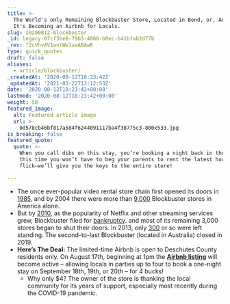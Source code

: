 ```yaml
---
title: >-
  The World's only Remaining Blockbuster Store, Located in Bend, or, Announces
  It's Becoming an Airbnb for Locals.
slug: 20200812-blockbuster
_id: legacy-07cf3be8-79b3-4066-b0ec-b41bfab2d77b
_rev: f2cVhvAV1wntWw1uaABAwR
type: quick_quotes
draft: false
aliases:
  - article/blockbuster/
_createdAt: '2020-08-12T18:23:42Z'
_updatedAt: '2021-03-22T13:12:53Z'
date: '2020-08-12T18:23:42+00:00'
lastmod: '2020-08-12T18:23:42+00:00'
weight: 50
featured_image:
  alt: Featured article image
  url: >-
    0d578cb46bf817a584f6244091117ba4f38775c3-800x533.jpg
is_breaking: false
featured_quote:
  quote: >-
    When you call dibs on this stay, you’re booking a night back in the 90s, but
    this time you won’t have to beg your parents to rent the latest horror
    flick–we’ll give you the keys to the entire store!

---
```

* The once ever-popular video rental store chain first opened its doors in [1985](https://www.sec.gov/Archives/edgar/data/710979/0000950144-94-000803.txt), and by 2004 there were more than [9,000](https://www.nytimes.com/2013/11/07/business/media/internet-kills-the-video-store.html) Blockbuster stores in America alone.
* But by [2010](https://money.cnn.com/2010/09/23/news/companies/blockbuster_bankruptcy/index.htm), as the popularity of Netflix and other streaming services grew, Blockbuster filed for [bankruptcy](https://money.cnn.com/2010/09/23/news/companies/blockbuster_bankruptcy/index.htm#:~:text=NEW%20YORK%20(CNNMoney.com),Southern%20District%20of%20New%20York.). and most of its remaining 3,000 stores began to shut their doors. In 2013, only [300](https://www.nytimes.com/2013/11/07/business/media/internet-kills-the-video-store.html) or so were left standing. The second-to-last Blockbuster (located in Australia) closed in 2019.
* **Here’s The Deal:** The limited-time Airbnb is open to Deschutes County residents only. On August 17th, beginning at 1pm the [**Airbnb listing**](https://www.airbnb.com/rooms/44577127) will become active – allowing locals in parties up to four to book a one-night stay on September 18th, 19th, or 20th – for 4 bucks!
  * Why only $4? The owner of the store is thanking the local community for its years of support, especially most recently during the COVID-19 pandemic.